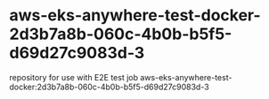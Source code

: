 # aws-eks-anywhere-test-docker-2d3b7a8b-060c-4b0b-b5f5-d69d27c9083d-3
repository for use with E2E test job aws-eks-anywhere-test-docker:2d3b7a8b-060c-4b0b-b5f5-d69d27c9083d-3

